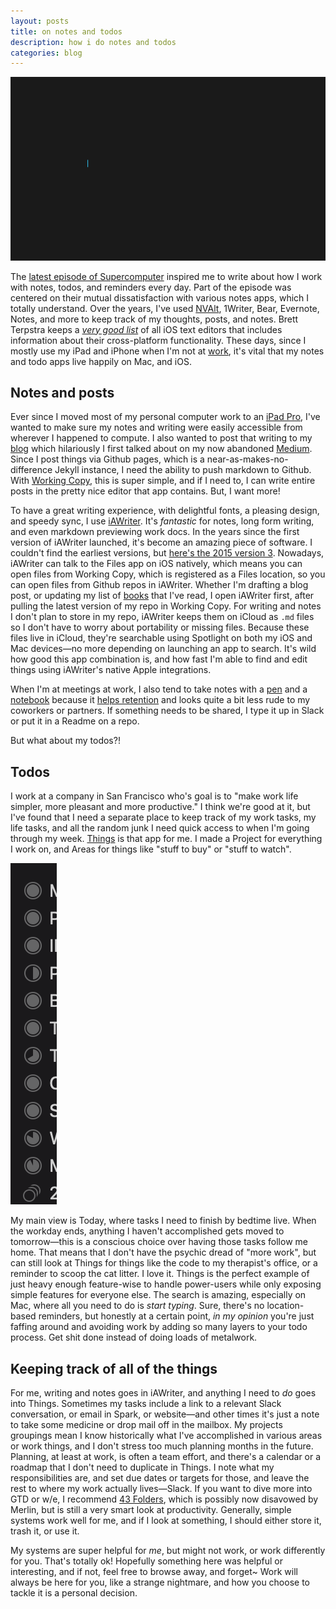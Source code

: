 ```yaml
---
layout: posts
title: on notes and todos
description: how i do notes and todos
categories: blog
---
```


![iawriter](/assets/photos/iAWriter.png)

The [latest episode of Supercomputer](https://supercomputer.transistor.fm/#) inspired me to write about how I work with notes, todos, and reminders every day. Part of the episode was centered on their mutual dissatisfaction with various notes apps, which I totally understand. Over the years, I've used [NVAlt](https://brettterpstra.com/projects/nvalt/), 1Writer, Bear, Evernote, Notes, and more to keep track of my thoughts, posts, and notes. Brett Terpstra keeps a [_very good list_](https://brettterpstra.com/ios-text-editors/) of all iOS text editors that includes information about their cross-platform functionality. These days, since I mostly use my iPad and iPhone when I'm not at [work](https://slack.com/), it's vital that my notes and todo apps live happily on Mac, and iOS.

## Notes and posts

Ever since I moved most of my personal computer work to an [iPad Pro](http://www.brookshelley.com/blog/2018/11/07/new-ipad-review.html), I've wanted to make sure my notes and writing were easily accessible from wherever I happened to compute. I also wanted to post that writing to my [blog](https://www.brookshelley.com) which hilariously I first talked about on my now abandoned [Medium](https://medium.com/@brookshelley/why-i-built-a-markdown-book-blog-a07e1a6dd163). Since I post things via Github pages, which is a near-as-makes-no-difference Jekyll instance, I need the ability to push markdown to Github. With [Working Copy](https://workingcopyapp.com/), this is super simple, and if I need to, I can write entire posts in the pretty nice editor that app contains. But, I want more! 

To have a great writing experience, with delightful fonts, a pleasing design, and speedy sync, I use [iAWriter](https://ia.net/writer). It's _fantastic_ for notes, long form writing, and even markdown previewing work docs. In the years since the first version of iAWriter launched, it's become an amazing piece of software. I couldn't find the earliest versions, but [here's the 2015 version 3](https://www.macworld.com/article/2985482/ia-writer-3-0-1-review-mac-app-gets-back-to-basics-for-focused-writing.html). Nowadays, iAWriter can talk to the Files app on iOS natively, which means you can open files from Working Copy, which is registered as a Files location, so you can open files from Github repos in iAWriter. Whether I'm drafting a blog post, or updating my list of [books](http://www.brookshelley.com/books) that I've read, I open iAWriter first, after pulling the latest version of my repo in Working Copy. For writing and notes I don't plan to store in my repo, iAWriter keeps them on iCloud as `.md` files so I don't have to worry about portability or missing files. Because these files live in iCloud, they're searchable using Spotlight on both my iOS and Mac devices—no more depending on launching an app to search. It's wild how good this app combination is, and how fast I'm able to find and edit things using iAWriter's native Apple integrations.

When I'm at meetings at work, I also tend to take notes with a [pen](https://www.lamy.com/en/lamy-safari/) and a [notebook](https://www.1101.com/store/techo/en/2019/all_about/weeks/) because it [helps retention](https://www.npr.org/2016/04/17/474525392/attention-students-put-your-laptops-away) and looks quite a bit less rude to my coworkers or partners. If something needs to be shared, I type it up in Slack or put it in a Readme on a repo.

But what about my todos?!

## Todos

I work at a company in San Francisco who's goal is to "make work life simpler, more pleasant and more productive." I think we're good at it, but I've found that I need a separate place to keep track of my work tasks, my life tasks, and all the random junk I need quick access to when I'm going through my week. [Things](https://culturedcode.com/things/) is that app for me. I made a Project for everything I work on, and Areas for things like "stuff to buy" or "stuff to watch". 

![projects](/assets/photos/projects.png)

My main view is Today, where tasks I need to finish by bedtime live. When the workday ends, anything I haven't accomplished gets moved to tomorrow—this is a conscious choice over having those tasks follow me home. That means that I don't have the psychic dread of "more work", but can still look at Things for things like the code to my therapist's office, or a reminder to scoop the cat litter. I love it. Things is the perfect example of just heavy enough feature-wise to handle power-users while only exposing simple features for everyone else. The search is amazing, especially on Mac, where all you need to do is _start typing_. Sure, there's no location-based reminders, but honestly at a certain point, _in my opinion_ you're just faffing around and avoiding work by adding so many layers to your todo process. Get shit done instead of doing loads of metalwork.

## Keeping track of all of the things

For me, writing and notes goes in iAWriter, and anything I need to _do_ goes into Things. Sometimes my tasks include a link to a relevant Slack conversation, or email in Spark, or website—and other times it's just a note to take some medicine or drop mail off in the mailbox. My projects groupings mean I know historically what I've accomplished in various areas or work things, and I don't stress too much planning months in the future. Planning, at least at work, is often a team effort, and there's a calendar or a roadmap that I don't need to duplicate in Things. I note what my responsibilities are, and set due dates or targets for those, and leave the rest to where my work actually lives—Slack. If you want to dive more into GTD or w/e, I recommend [43 Folders](http://web.archive.org/web/20190401160435/http://www.43folders.com/2004/09/08/getting-started-with-getting-things-done), which is possibly now disavowed by Merlin, but is still a very smart look at productivity. Generally, simple systems work well for me, and if I look at something, I should either store it, trash it, or use it. 

My systems are super helpful for _me_, but might not work, or work differently for you. That's totally ok! Hopefully something here was helpful or interesting, and if not, feel free to browse away, and forget~ Work will always be here for you, like a strange nightmare, and how you choose to tackle it is a personal decision. 